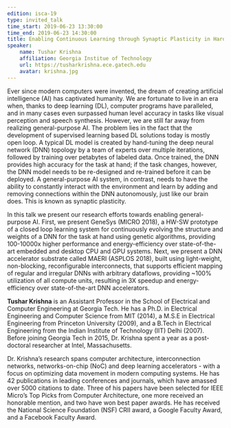 ```yaml
---
edition: isca-19
type: invited_talk
time_start: 2019-06-23 13:30:00
time_end: 2019-06-23 14:30:00
title: Enabling Continuous Learning through Synaptic Plasticity in Hardware
speaker:
    name: Tushar Krishna
    affiliation: Georgia Institue of Technology
    url: https://tusharkrishna.ece.gatech.edu
    avatar: krishna.jpg
---
```

Ever since modern computers were invented, the dream of creating artificial intelligence (AI) has captivated humanity. We are fortunate to live in an era when, thanks to deep learning (DL), computer programs have paralleled, and in many cases even surpassed human level accuracy in tasks like visual perception and speech synthesis. However, we are still far away from realizing general-purpose AI. The problem lies in the fact that the development of supervised learning based DL solutions today is mostly open loop.  A typical DL model is created by hand-tuning the deep neural network (DNN) topology by a team of experts over multiple iterations, followed by training over petabytes of labeled data. Once trained, the DNN provides high accuracy for the task at hand; if the task changes, however, the DNN model needs to be re-designed and re-trained before it can be deployed. A general-purpose AI system, in contrast, needs to have the ability to constantly interact with the environment and learn by adding and removing connections within the DNN autonomously, just like our brain does. This is known as synaptic plasticity.

In this talk we present our research efforts towards enabling general-purpose AI. First, we present GeneSys (MICRO 2018), a HW-SW prototype of a closed loop learning system for continuously evolving the structure and weights of a DNN for the task at hand using genetic algorithms, providing 100-10000x higher performance and energy-efficiency over state-of-the-art embedded and desktop CPU and GPU systems. Next, we present a DNN accelerator substrate called MAERI (ASPLOS 2018), built using light-weight, non-blocking, reconfigurable interconnects, that supports efficient mapping of regular and irregular DNNs with arbitrary dataflows, providing ~100% utilization of all compute units, resulting in 3X speedup and energy-efficiency over state-of-the-art DNN accelerators.

**Tushar Krishna** is an Assistant Professor in the School of Electrical and Computer Engineering at Georgia Tech. He has a Ph.D. in Electrical Engineering and Computer Science from MIT (2014), a M.S.E in Electrical Engineering from Princeton University (2009), and a B.Tech in Electrical Engineering from the Indian Institute of Technology (IIT) Delhi (2007). Before joining Georgia Tech in 2015, Dr. Krishna spent a year as a post-doctoral researcher at Intel, Massachusetts.

Dr. Krishna’s research spans computer architecture, interconnection networks, networks-on-chip (NoC) and deep learning accelerators - with a focus on optimizing data movement in modern computing systems. He has 42 publications in leading conferences and journals, which have amassed over 5000 citations to date. Three of his papers have been selected for IEEE Micro’s Top Picks from Computer Architecture, one more received an honorable mention, and two have won best paper awards. He has received the National Science Foundation (NSF) CRII award, a Google Faculty Award, and a Facebook Faculty Award.
